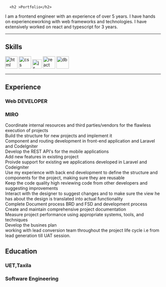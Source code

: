 <section>

      <h2 >Portfolio</h2>

<p>I am a frontend engineer with an experience of over 5 years. I have hands on experienceworking with web frameworks and technologies. I have extensively worked on react and typescript for 3 years.</p>

<hr>

<h2 id="skills">Skills</h2>

<p align="left">
  <img src="https://upload.wikimedia.org/wikipedia/commons/thumb/6/61/HTML5_logo_and_wordmark.svg/2048px-HTML5_logo_and_wordmark.svg.png" alt="html" width="40" height="40">
  <img src="https://upload.wikimedia.org/wikipedia/commons/thumb/d/d5/CSS3_logo_and_wordmark.svg/1200px-CSS3_logo_and_wordmark.svg.png" alt="css" width="40" height="40">
  <img src="https://upload.wikimedia.org/wikipedia/commons/thumb/9/9a/Laravel.svg/220px-Laravel.svg.png" height="30" width="auto" alt="js">
   <img src="https://upload.wikimedia.org/wikipedia/commons/thumb/a/a7/React-icon.svg/1280px-React-icon.svg.png" alt="react" width="auto" height="40">
   <img src="https://upload.wikimedia.org/wikipedia/labs/8/8e/Mysql_logo.png" alt="db" width="40" height="40">
</p>

<hr>

<h2 id="experience">Experience</h2>

<h3 id="senior-frontend-developer"><strong>Web  DEVELOPER</strong></h3>
<h3 id="miro">MIRO</h3>

<p>Coordinate internal resources and third parties/vendors for the flawless execution of projects<br>
Build the structure for new projects and implement it<br>
Component and routing development in front-end application and Laravel and CodeIgniter<br>
Develop the REST API's for the mobile applications<br>
Add new features in existing project<br>
Proivde support for existing we applications developed in Laravel and Codeigniter<br>
Use my experience with back end development to define the structure and components for the project, making sure they are reusable<br>
Keep the code quality high reviewing code from other developers and suggesting improvements<br>
Interact with the designer to suggest changes and to make sure the view he has about the design is translated into actual functionality<br>
Complete Document process BRD and FSD and development process<br>
Create and maintain comprehensive project documentation<br>
Measure project performance using appropriate systems, tools, and techniques<br>
Develop the busines plan<br>
working with lead conversion team throughout the project life cycle i.e from lead generation till UAT session.</p>



<h2 id="education">Education</h2>

<h3 ><strong>UET,Taxila</strong></h3>
<h3 >Software Engineering</h3>


 </section>
